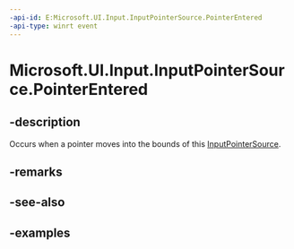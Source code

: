 ```yaml
---
-api-id: E:Microsoft.UI.Input.InputPointerSource.PointerEntered
-api-type: winrt event
---
```


# Microsoft.UI.Input.InputPointerSource.PointerEntered

<!--
public event Windows.Foundation.TypedEventHandler<Microsoft.UI.Input.InputPointerSource,Microsoft.UI.Input.PointerEventArgs> PointerEntered;
-->

## -description

Occurs when a pointer moves into the bounds of this [InputPointerSource](inputpointersource.md).

## -remarks

## -see-also

## -examples
